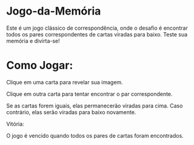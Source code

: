 # Jogo-da-Memória

Este é um jogo clássico de correspondência, onde o desafio é encontrar todos os pares correspondentes de cartas viradas para baixo. Teste sua memória e divirta-se!

# Como Jogar:

Clique em uma carta para revelar sua imagem.

Clique em outra carta para tentar encontrar o par correspondente.

Se as cartas forem iguais, elas permanecerão viradas para cima. Caso contrário, elas serão viradas para baixo novamente.

Vitória:

O jogo é vencido quando todos os pares de cartas foram encontrados.

